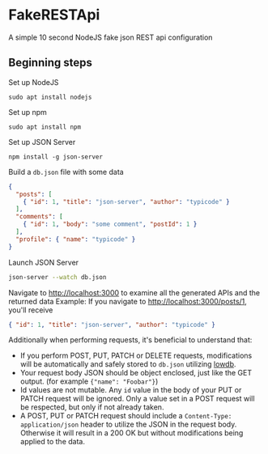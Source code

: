 # FakeRESTApi
A simple 10 second NodeJS fake json REST api configuration

## Beginning steps

Set up NodeJS

```
sudo apt install nodejs
```

Set up npm

```
sudo apt install npm
```

Set up JSON Server 

```
npm install -g json-server
```

Build a `db.json` file with some data

```json
{
  "posts": [
    { "id": 1, "title": "json-server", "author": "typicode" }
  ],
  "comments": [
    { "id": 1, "body": "some comment", "postId": 1 }
  ],
  "profile": { "name": "typicode" }
}
```

Launch JSON Server

```bash
json-server --watch db.json
```

Navigate to [http://localhost:3000](http://localhost:3000) to examine all the generated APIs and the returned data
Example: If you navigate to [http://localhost:3000/posts/1](http://localhost:3000/posts/1), you'll receive

```json
{ "id": 1, "title": "json-server", "author": "typicode" }
```

Additionally when performing requests, it's beneficial to understand that:

- If you perform POST, PUT, PATCH or DELETE requests, modifications will be automatically and safely stored to `db.json` utilizing [lowdb](https://github.com/typicode/lowdb).
- Your request body JSON should be object enclosed, just like the GET output. (for example `{"name": "Foobar"}`)
- Id values are not mutable. Any `id` value in the body of your PUT or PATCH request will be ignored. Only a value set in a POST request will be respected, but only if not already taken.
- A POST, PUT or PATCH request should include a `Content-Type: application/json` header to utilize the JSON in the request body. Otherwise it will result in a 200 OK but without modifications being applied to the data.